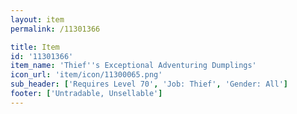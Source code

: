 ```yaml
---
layout: item
permalink: /11301366

title: Item
id: '11301366'
item_name: 'Thief''s Exceptional Adventuring Dumplings'
icon_url: 'item/icon/11300065.png'
sub_header: ['Requires Level 70', 'Job: Thief', 'Gender: All']
footer: ['Untradable, Unsellable']
---
```

